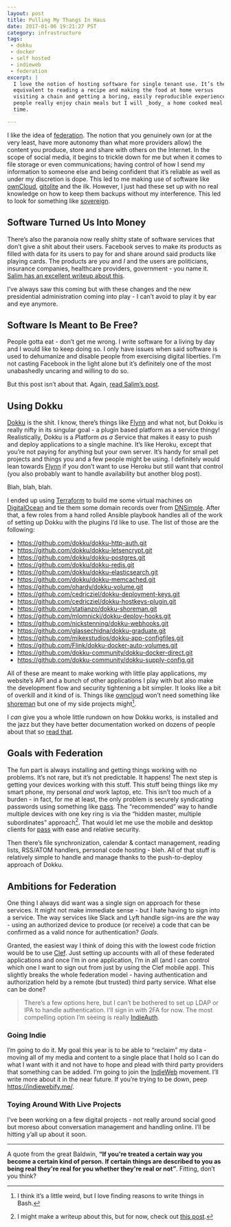 ```yaml
---
layout: post
title: Pulling My Thangs In Haus
date: 2017-01-06 19:21:27 PST
category: infrastructure
tags:
 - dokku
 - docker
 - self hosted
 - indieweb
 - federation
excerpt: |
  I love the notion of hosting software for single tenant use. It’s the
  equivalent to reading a recipe and making the food at home versus
  visiting a chain and getting a boring, easily reproducible experience. Some
  people really enjoy chain meals but I will _body_ a home cooked meal every
  time.

---
```

I like the idea of [federation][]. The notion that you genuinely own (or at the
very least, have more autonomy than what more providers allow) the content you
produce, store and share with others on the Internet. In the scope of social
media, it begins to trickle down for me but when it comes to file storage or
even communications; having control of how I send my information to someone else
and being confident that it’s reliable as well as under my discretion is dope.
This led to me making use of software like [ownCloud][], [gitolite][] and the
ilk. However, I just had these set up with no real knowledge on how to keep them
backups without my interference. This led to look for something like
[sovereign][].

## Software Turned Us Into Money

There’s also the paranoia now really shitty state of software services that
don’t give a shit about their users. Facebook serves to make its products as
filled with data for its users to pay for and share around said products like
playing cards. The products are *you* and *I* and the users are politicians,
insurance companies, healthcare providers, government - you name it. [Salim has
an excellent writeup about this][1].

I’ve always saw this coming but with these changes and the new presidential
administration coming into play - I can’t avoid to play it by ear and eye
anymore.

## Software Is Meant to Be Free?
People gotta eat - don’t get me wrong. I write software for a living by day and
I would like to keep doing so. I only have issues when said software is used to
dehumanize and disable people from exercising digital liberties. I’m not casting
Facebook in the light alone but it’s definitely one of the most unabashedly
uncaring and willing to do so.

But this post isn’t about that. Again, [read Salim’s post][1].

## Using Dokku
[Dokku][] is the shit. I know, there’s things like [Flynn][] and what not, but
Dokku is really nifty in its singular goal - a plugin based platform as
a service thingy! Realistically, Dokku is a *P*latform *a*s *a* *S*ervice that
makes it easy to push and deploy applications to a single machine. It’s like
Heroku, except that you’re not paying for anything but your own server. It’s
handy for small pet projects and things you and a few people might be using.
I definitely would lean towards [Flynn][] if you don’t want to use Heroku but
still want that control (you also probably want to handle availability but
another blog post).

Blah, blah, blah.

I ended up using [Terraform][] to build me some virtual machines on
[DigitalOcean][] and tie them some domain records over from [DNSimple][]. After
that, a few roles from a hand rolled Ansible playbook handles all of the work of
setting up Dokku with the plugins I’d like to use. The list of those are the
following:

  - <https://github.com/dokku/dokku-http-auth.git>
  - <https://github.com/dokku/dokku-letsencrypt.git>
  - <https://github.com/dokku/dokku-postgres.git>
  - <https://github.com/dokku/dokku-redis.git>
  - <https://github.com/dokku/dokku-elasticsearch.git>
  - <https://github.com/dokku/dokku-memcached.git>
  - <https://github.com/ohardy/dokku-volume.git>
  - <https://github.com/cedricziel/dokku-deployment-keys.git>
  - <https://github.com/cedricziel/dokku-hostkeys-plugin.git>
  - <https://github.com/statianzo/dokku-shoreman.git>
  - <https://github.com/mlomnicki/dokku-deploy-hooks.git>
  - <https://github.com/nickstenning/dokku-webhooks.git>
  - <https://github.com/glassechidna/dokku-graduate.git>
  - <https://github.com/mikexstudios/dokku-app-configfiles.git>
  - <https://github.com/Flink/dokku-docker-auto-volumes.git>
  - <https://github.com/dokku-community/dokku-docker-direct.git>
  - <https://github.com/dokku-community/dokku-supply-config.git>

All of these are meant to make working with little play applications, my
website’s API and a bunch of other applications I play with but also make the
development flow and security tightening a bit simpler. It looks like a bit of
overkill and it kind of is. Things like [owncloud][] won’t need something like
[shoreman][] but one of my side projects might[^1].

I _can_ give you a whole little rundown on how Dokku works, is installed and the
jazz but they have better documentation worked on dozens of people about that so
[read that][2].

## Goals with Federation
The fun part is always installing and getting things working with no problems.
It’s not rare, but it’s not predictable. It happens! The next step is getting
your devices working with this stuff. This stuff being things like my smart
phone, my personal _and_ work laptop, etc. This isn’t too much of a burden - in
fact, for me at least, the only problem is securely syndicating passwords using
something like [pass][]. The “recommended” way to handle multiple devices with
one key ring is via the “hidden master, multiple subordinates” approach[^2].
That would let me use the mobile and desktop clients for [pass][] with ease
and relative security.

Then there’s file synchronization, calendar & contact management, reading
lists, RSS/ATOM handlers, personal code hosting - bleh. All of that stuff is
relatively simple to handle and manage thanks to the push-to-deploy approach of
Dokku.

## Ambitions for Federation
One thing I always did want was a single sign on approach for these services. It
might not make immediate sense - but I hate having to sign into a service. The
way services like Slack and Lyft handle sign-ins are _the_ way - using an
authorized device to produce (or receive) a code that can be confirmed as
a valid nonce for authentication? *Goals*.

Granted, the easiest way I think of doing this with the lowest code friction
would be to use [Clef][]. Just setting up accounts with all of these federated
applications and once I’m in one application, I’m in all (and I can control
which one I want to sign out from just by using the Clef mobile app). This
slightly breaks the whole federation model - having authentication and
authorization held by a remote (but trusted) third party service. What else can
be done?

> There’s a few options here, but I can’t be bothered to set up LDAP or IPA to
> handle authentication. I’ll sign in with 2FA for now. The most compelling
> option I’m seeing is really [IndieAuth][].

### Going Indie
I’m going to do it. My goal this year is to be able to “reclaim” my data -
moving all of my media and content to a single place that I hold so I can do
what I want with it and not have to hope and plead with third party providers
that something can be added. I’m going to join the [IndieWeb][] movement. I’ll
write more about it in the near future. If you’re trying to be down, peep
<https://indiewebify.me/>.

### Toying Around With Live Projects
I’ve been working on a few digital projects - not really around social good but
moreso about conversation management and handling online. I’ll be hitting y’all
up about it soon.

---

A quote from the great Baldwin, **“If you're treated a certain way you become a
certain kind of person. If certain things are described to you as being real
they're real for you whether they're real or not”**. Fitting, don’t you think?

[federation]: https://en.wikipedia.org/wiki/Federation_(information_technology)
[owncloud]: https://owncloud.org
[gitolite]: http://gitolite.com/gitolite/
[sovereign]: https://github.com/sovereign/sovereign
[dokku]: http://dokku.viewdocs.io/dokku/
[flynn]: https://flynn.io/
[terraform]: http://terraform.io/
[digitalocean]: https://m.do.co/c/0d64aebbf668
[dnsimple]: https://dnsimple.com/r/2131c39d72a26d
[shoreman]: https://github.com/chrismytton/shoreman
[pass]: http://passwordstore.org
[clef]: https://getclef.com/
[indieauth]: https://indieauth.com/
[indieweb]: https://indieweb.org/
[1]: http://www.salimvirani.com/facebook/
[2]: http://dokku.viewdocs.io/dokku~v0.7.2/getting-started/installation/
[3]: https://www.void.gr/kargig/blog/2013/12/02/creating-a-new-gpg-key-with-subkeys/
[^1]: I think it’s a little weird, but I love finding reasons to write things in Bash.
[^2]: I might make a writeup about this, but for now, check out [this post][3].
